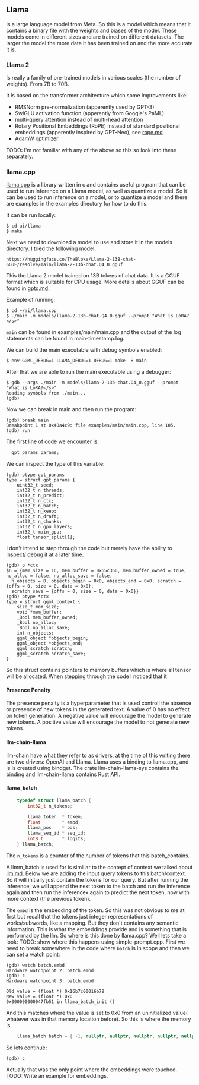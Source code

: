 ## Llama
Is a large language model from Meta. So this is a model which means that it
contains a binary file with the weights and biases of the model. These models
come in different sizes and are trained on different datasets. The larger the
model the more data it has been trained on and the more accurate it is.

### Llama 2
Is really a family of pre-trained models in various scales (the number of
weights). From 7B to 70B.

It is based on the transformer architecture which some improvements like:
* RMSNorm pre-normalization (apperently used by GPT-3)
* SwiGLU activation function (apperently from Google's PaML)
* multi-query attention instead of multi-head attention
* Rotary Positional Embeddings (RoPE) instead of standard positional embeddings
  (apperently inspired by GPT-Neo), see [rope.md](./rope.md)
* AdamW optimizer 

TODO: I'm not familiar with any of the above so this so look into these
separately.

### llama.cpp
[llama.cpp](https://github.com/ggerganov/llama.cpp) is a library written in c
and contains useful program that can be used to run inference on a Llama model,
as well as quantize a model.
So it can be used to run inference on a model, or to quantize a model and there
are examples in the examples directory for how to do this.

It can be run locally:
```console
$ cd ai/llama
$ make
```
Next we need to download a model to use and store it in the models directory.
I tried the following model:
```
https://huggingface.co/TheBloke/Llama-2-13B-chat-GGUF/resolve/main/llama-2-13b-chat.Q4_0.gguf
```

This the Llama 2 model trained on 13B tokens of chat data. It is a GGUF format
which is suitable for CPU usage. More details about GGUF can be found in
[gptq.md](gptq.md).

Example of running:
```console
$ cd ~/ai/llama.cpp
$ ./main -m models/llama-2-13b-chat.Q4_0.gguf --prompt "What is LoRA?</s>"
```
`main` can be found in examples/main/main.cpp and the output of the log
statements can be found in main-timestamp.log.

We can build the main executable with debug symbols enabled:
```console
$ env GGML_DEBUG=1 LLAMA_DEBUG=1 DEBUG=1 make -B main
```
After that we are able to run the main executable using a debugger:
```console
$ gdb --args ./main -m models/llama-2-13b-chat.Q4_0.gguf --prompt "What is LoRA?</s>"
Reading symbols from ./main...
(gdb) 
```
Now we can break in main and then run the program:
```console
(gdb) break main
Breakpoint 1 at 0x40a4c9: file examples/main/main.cpp, line 105.
(gdb) run
```
The first line of code we encounter is:
```c
  gpt_params params;
```
We can inspect the type of this variable:
```console
(gdb) ptype gpt_params
type = struct gpt_params {
    uint32_t seed;
    int32_t n_threads;
    int32_t n_predict;
    int32_t n_ctx;
    int32_t n_batch;
    int32_t n_keep;
    int32_t n_draft;
    int32_t n_chunks;
    int32_t n_gpu_layers;
    int32_t main_gpu;
    float tensor_split[1];
```
I don't intend to step through the code but merely have the ability to inspect/
debug it at a later time.


```console
(gdb) p *ctx
$6 = {mem_size = 16, mem_buffer = 0x65c360, mem_buffer_owned = true, no_alloc = false, no_alloc_save = false,
  n_objects = 0, objects_begin = 0x0, objects_end = 0x0, scratch = {offs = 0, size = 0, data = 0x0},
  scratch_save = {offs = 0, size = 0, data = 0x0}}
(gdb) ptype *ctx
type = struct ggml_context {
    size_t mem_size;
    void *mem_buffer;
    _Bool mem_buffer_owned;
    _Bool no_alloc;
    _Bool no_alloc_save;
    int n_objects;
    ggml_object *objects_begin;
    ggml_object *objects_end;
    ggml_scratch scratch;
    ggml_scratch scratch_save;
}
```
So this struct contains pointers to memory buffers which is where all tensor
will be allocated. When stepping through the code I noticed that it


#### Presence Penalty
The presence penalty is a hyperparameter that is used controll the absence or
presence of new tokens in the generated text.
A value of 0 has no effect on token generation. A negative value will encourage
the model to generate new tokens. A positive value will encourage the model to
not generate new tokens.

#### llm-chain-llama
llm-chain have what they refer to as drivers, at the time of this writing there
are two drivers: OpenAI and Llama. Llama uses a binding to llama.cpp, and is
is created using bindget. The crate llm-chain-llama-sys contains the binding
and llm-chain-llama contains Rust API.

#### llama_batch
```c++
    typedef struct llama_batch {
        int32_t n_tokens;

        llama_token  * token;
        float        * embd;
        llama_pos    * pos;
        llama_seq_id * seq_id;
        int8_t       * logits;
    } llama_batch;
```
The `n_tokens` is a counter of the number of tokens that this batch_contains.

A llmm_batch is used for is simlilar to the contept of context we talked about
[llm.md](../../notes/llm.md#context_size). Below we are adding
the input query tokens to this batch/context. So it will initially just contain
the tokens for our query. But after running the inference, we will append the
next token to the batch and run the inference again and then run the inferencex
again to predict the next token, now with more context (the previous token).

The `embd` is the embedding of the token. So this was not obvious to me at first
but recall that the tokens just integer representations of works/subwords, like
a mapping. But they don't contains any semantic information. This is what the
embeddings provide and is something that is performad by the llm. So where is
this done by llama.cpp? Well lets take a look:
TODO: show where this happens using simple-prompt.cpp.
First we need to break somewhere in the code where `batch` is in scope and
then we can set a watch point:
```console
(gdb) watch batch.embd 
Hardware watchpoint 2: batch.embd
(gdb) c
Hardware watchpoint 3: batch.embd

Old value = (float *) 0x16b7c00016b78
New value = (float *) 0x0
0x000000000047fb51 in llama_batch_init ()
``` 
And this matches where the value is set to 0x0 from an uninitialized value(
whatever was in that memory location before). So this is where the memory is
```c++
    llama_batch batch = { -1, nullptr, nullptr, nullptr, nullptr, nullptr, 0, 0, 0, };
```
So lets continue:
```console
(gdb) c
```
Actually that was the only point where the embeddings were touched. TODO: Write
an example for embeddings.
